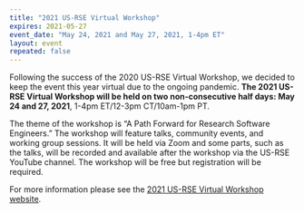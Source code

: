 ```yaml
---
title: "2021 US-RSE Virtual Workshop"
expires: 2021-05-27
event_date: "May 24, 2021 and May 27, 2021, 1-4pm ET"
layout: event
repeated: false
---
```


Following the success of the 2020 US-RSE Virtual Workshop, we decided to keep the event this year virtual due to the ongoing pandemic. **The 2021 US-RSE Virtual Workshop will be held on two non-consecutive half days: May 24 and 27, 2021**, 1-4pm ET/12-3pm CT/10am-1pm PT.

The theme of the workshop is “A Path Forward for Research Software Engineers.” The workshop will feature talks, community events, and working group sessions. It will be held via Zoom and some parts, such as the talks, will be recorded and available after the workshop via the US-RSE YouTube channel. The workshop will be free but registration will be required.

For more information please see the [2021 US-RSE Virtual Workshop website](https://us-rse.org/virtual-workshop-2021/).
